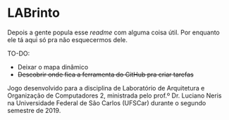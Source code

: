 # LABrinto

Depois a gente popula esse *readme* com alguma coisa útil. Por enquanto ele tá aqui só pra não esquecermos dele.

TO-DO: 
- Deixar o mapa dinâmico
- <s>Descobrir onde fica a ferramenta do GitHub pra criar tarefas</s>

Jogo desenvolvido para a disciplina de Laboratório de Arquitetura e Organização de Computadores 2, ministrada pelo prof.º Dr. Luciano Neris na Universidade Federal de São Carlos (UFSCar) durante o segundo semestre de 2019.
